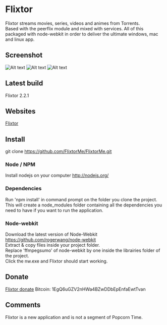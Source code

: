 Flixtor
=======

Flixtor streams movies, series, videos and animes from Torrents.  
Based with the peerflix module and mixed with services. All of this packaged with node-webkit in order to deliver the ultimate windows, mac and linux app.

## Screenshot
![Alt text](http://i.imgur.com/3OhUbnG.jpg  "Flixtor - Movie section")
![Alt text](http://i.imgur.com/EcgpDUz.png  "Flixtor - Movie detail")
![Alt text](http://i.imgur.com/tDeJw0B.png  "Flixtor - Torrent sction")

## Latest build
Flixtor 2.2.1

## Websites
[Flixtor](http://www.flixtor.me)

## Install
git clone https://github.com/FlixtorMe/FlixtorMe.git

### Node / NPM
Install nodejs on your computer http://nodejs.org/

### Dependencies
Run 'npm install' in command prompt on the folder you clone the project. This will create a node_modules folder containing all the dependencies you need to have if you want to run the application.

### Node-webkit
Download the latest version of Node-Webkit https://github.com/rogerwang/node-webkit  
Extract & copy files inside your project folder.  
Replace 'ffmpegsumo' of node-webkit by one inside the librairies folder of the project.  
Click the nw.exe and Flixtor should start working.

## Donate
[Flixtor donate](http://www.flixtor.me/donate/)
Bitcoin: 1EgQ6uGZV2nHWa4BZwDDbEpEnfaEwtTvan

## Comments
Flixtor is a new application and is not a segment of Popcorn Time.


